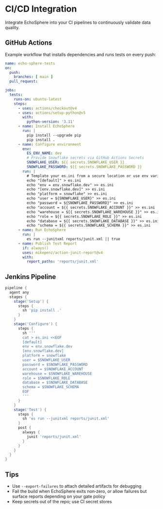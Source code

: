 # CI/CD Integration

Integrate EchoSphere into your CI pipelines to continuously validate data quality.

## GitHub Actions
Example workflow that installs dependencies and runs tests on every push:

```yaml
name: echo-sphere-tests
on:
  push:
    branches: [ main ]
  pull_request:

jobs:
  tests:
    runs-on: ubuntu-latest
    steps:
      - uses: actions/checkout@v4
      - uses: actions/setup-python@v5
        with:
          python-version: '3.11'
      - name: Install EchoSphere
        run: |
          pip install --upgrade pip
          pip install .
      - name: Configure environment
        env:
          ES_ENV_NAME: dev
          # Provide Snowflake secrets via GitHub Actions Secrets
          SNOWFLAKE_USER: ${{ secrets.SNOWFLAKE_USER }}
          SNOWFLAKE_PASSWORD: ${{ secrets.SNOWFLAKE_PASSWORD }}
        run: |
          # Template your es.ini from a secure location or use env variables
          echo "[default]" > es.ini
          echo "env = env.snowflake.dev" >> es.ini
          echo "[env.snowflake.dev]" >> es.ini
          echo "platform = snowflake" >> es.ini
          echo "user = ${SNOWFLAKE_USER}" >> es.ini
          echo "password = ${SNOWFLAKE_PASSWORD}" >> es.ini
          echo "account = ${{ secrets.SNOWFLAKE_ACCOUNT }}" >> es.ini
          echo "warehouse = ${{ secrets.SNOWFLAKE_WAREHOUSE }}" >> es.ini
          echo "role = ${{ secrets.SNOWFLAKE_ROLE }}" >> es.ini
          echo "database = ${{ secrets.SNOWFLAKE_DATABASE }}" >> es.ini
          echo "schema = ${{ secrets.SNOWFLAKE_SCHEMA }}" >> es.ini
      - name: Run EchoSphere
        run: |
          es run --junitxml reports/junit.xml || true
      - name: Publish Test Report
        if: always()
        uses: mikepenz/action-junit-report@v4
        with:
          report_paths: 'reports/junit.xml'
```

## Jenkins Pipeline
```groovy
pipeline {
  agent any
  stages {
    stage('Setup') {
      steps {
        sh 'pip install .'
      }
    }
    stage('Configure') {
      steps {
        sh '''
        cat > es.ini <<EOF
        [default]
        env = env.snowflake.dev
        [env.snowflake.dev]
        platform = snowflake
        user = $SNOWFLAKE_USER
        password = $SNOWFLAKE_PASSWORD
        account = $SNOWFLAKE_ACCOUNT
        warehouse = $SNOWFLAKE_WAREHOUSE
        role = $SNOWFLAKE_ROLE
        database = $SNOWFLAKE_DATABASE
        schema = $SNOWFLAKE_SCHEMA
        EOF
        '''
      }
    }
    stage('Test') {
      steps {
        sh 'es run --junitxml reports/junit.xml'
      }
      post {
        always {
          junit 'reports/junit.xml'
        }
      }
    }
  }
}
```

## Tips
- Use `--export-failures` to attach detailed artifacts for debugging
- Fail the build when EchoSphere exits non‑zero, or allow failures but surface reports depending on your gate policy
- Keep secrets out of the repo; use CI secret stores
